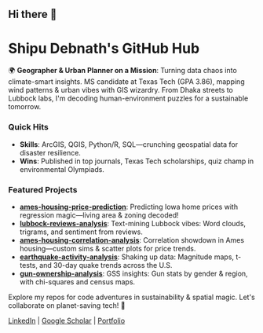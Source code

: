 ## Hi there 👋

# Shipu Debnath's GitHub Hub

🌍 **Geographer & Urban Planner on a Mission**: Turning data chaos into climate-smart insights. MS candidate at Texas Tech (GPA 3.86), mapping wind patterns & urban vibes with GIS wizardry. From Dhaka streets to Lubbock labs, I'm decoding human-environment puzzles for a sustainable tomorrow.

### Quick Hits
- **Skills**: ArcGIS, QGIS, Python/R, SQL—crunching geospatial data for disaster resilience.
- **Wins**: Published in top journals, Texas Tech scholarships, quiz champ in environmental Olympiads.

### Featured Projects
- **[ames-housing-price-prediction](https://github.com/your-username/ames-housing-price-prediction)**: Predicting Iowa home prices with regression magic—living area & zoning decoded!
- **[lubbock-reviews-analysis](https://github.com/your-username/lubbock-reviews-analysis)**: Text-mining Lubbock vibes: Word clouds, trigrams, and sentiment from reviews.
- **[ames-housing-correlation-analysis](https://github.com/your-username/ames-housing-correlation-analysis)**: Correlation showdown in Ames housing—custom sims & scatter plots for price trends.
- **[earthquake-activity-analysis](https://github.com/your-username/earthquake-activity-analysis)**: Shaking up data: Magnitude maps, t-tests, and 30-day quake trends across the U.S.
- **[gun-ownership-analysis](https://github.com/your-username/gun-ownership-analysis)**: GSS insights: Gun stats by gender & region, with chi-squares and census maps.

Explore my repos for code adventures in sustainability & spatial magic. Let's collaborate on planet-saving tech! 🚀

[LinkedIn](https://linkedin.com/in/your-profile) | [Google Scholar](https://scholar.google.com/citations?user=your-id) | [Portfolio](https://your-portfolio.com)
